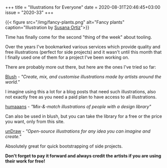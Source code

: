 +++
title       = "Illustrations for Everyone"
date        = 2020-08-31T20:46:45+03:00
issue       = "2020-33"
+++


{{< figure src="/img/fancy-plants.png" alt="Fancy plants" caption="Illustration by [Susana Ortiz](https://blush.design/artists/susana-ortiz)">}}

Time has finally come for the second "thing of the week" about tooling.

Over the years I've bookmarked various services which provide quality and free illustrations (perfect for side projects) and it wasn't until this month that I finally used one of them for a project I've been working on.

There are probably more out there, but here are the ones I've tried so far:

[Blush](https://blush.design/) - *"Create, mix, and customise illustrations made by artists around the world."*

I imagine using this a lot for a blog posts that need such illustrations, also not exactly free as you need a paid plan to have access to all illustrations.

[humaaans](https://www.humaaans.com/) - *"Mix-&-match illustrations of people with a design library"*

Can also be used in blush, but you can take the library for a free or the price you want, only from this site.

[unDraw](https://undraw.co/illustrations) - *"Open-source illustrations for any idea you can imagine and create."*

Absolutely great for quick bootstrapping of side projects.

**Don't forget to pay it forward and always credit the artists if you are using their work for free!**